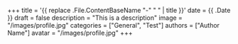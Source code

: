 +++
title = '{{ replace .File.ContentBaseName "-" " " | title }}'
date = {{ .Date }}
draft = false
description = "This is a description"
image = "/images/profile.jpg"
categories = ["General", "Test"]
authors = ["Author Name"]
avatar = "/images/profile.jpg"
+++
